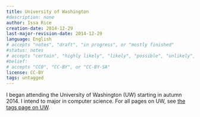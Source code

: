 ```yaml
---
title: University of Washington
#description: none
author: Issa Rice
creation-date: 2014-12-29
last-major-revision-date: 2014-12-29
language: English
# accepts "notes", "draft", "in progress", or "mostly finished"
#status: notes
# accepts "certain", "highly likely", "likely", "possible", "unlikely", "highly unlikely", "remote", "impossible", "log", "emotional", or "fiction"
#belief: 
# accepts "CC0", "CC-BY", or "CC-BY-SA"
license: CC-BY
tags: untagged
---
```


I began attending the University of Washington (UW) starting in autumn 2014.
I intend to major in computer science.
For all pages on UW, see [the tags page on UW](_tags/university-of-washington).
